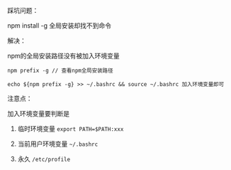 踩坑问题：

npm install -g 全局安装却找不到命令



解决：

npm的全局安装路径没有被加入环境变量

```
npm prefix -g // 查看npm全局安装路径
```

```
echo ${npm prefix -g} >> ~/.bashrc && source ~/.bashrc 加入环境变量即可
```

注意点：

加入环境变量要判断是

1. 临时环境变量 `export PATH=$PATH:xxx`
2. 当前用户环境变量 `~/.bashrc`

3. 永久 `/etc/profile`
